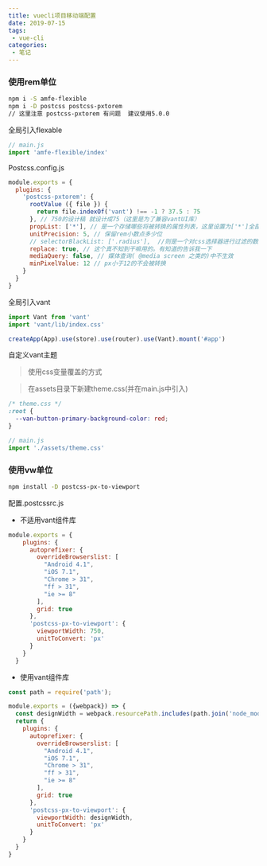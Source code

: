 ```yaml
---
title: vuecli项目移动端配置
date: 2019-07-15
tags:
 - vue-cli
categories: 
 - 笔记
---
```

### 使用rem单位

```bash
npm i -S amfe-flexible
npm i -D postcss postcss-pxtorem
// 这里注意 postcss-pxtorem 有问题  建议使用5.0.0
```

全局引入flexable

```javascript
// main.js
import 'amfe-flexible/index'
```

Postcss.config.js

```javascript
module.exports = {
  plugins: {
    'postcss-pxtorem': {
      rootValue ({ file }) {
        return file.indexOf('vant') !== -1 ? 37.5 : 75
      }, // 750的设计稿 就设计成75（这里是为了兼容vantUI库）
      propList: ['*'], // 是一个存储哪些将被转换的属性列表，这里设置为['*']全部，假设需要仅对边框进行设置，可以写['*', '!border*']
      unitPrecision: 5, // 保留rem小数点多少位
      // selectorBlackList: ['.radius'],  //则是一个对css选择器进行过滤的数组，比如你设置为['fs']，那例如fs-xl类名，里面有关px的样式将不被转换，这里也支持正则写法。
      replace: true, // 这个真不知到干嘛用的。有知道的告诉我一下
      mediaQuery: false, // 媒体查询( @media screen 之类的)中不生效
      minPixelValue: 12 // px小于12的不会被转换
    }
  }
}
```

全局引入vant

```javascript
import Vant from 'vant'
import 'vant/lib/index.css'

createApp(App).use(store).use(router).use(Vant).mount('#app')
```

自定义vant主题

> 使用css变量覆盖的方式

> 在assets目录下新建theme.css(并在main.js中引入)

```css
/* theme.css */
:root {
  --van-button-primary-background-color: red;
}
```

```javascript
// main.js
import './assets/theme.css'
```

### 使用vw单位

```bash
npm install -D postcss-px-to-viewport
```



配置.postcssrc.js

- 不适用vant组件库

```javascript
module.exports = {
    plugins: {
      autoprefixer: {
        overrideBrowserslist: [
          "Android 4.1",
          "iOS 7.1",
          "Chrome > 31",
          "ff > 31",
          "ie >= 8"
        ],
        grid: true
      },
      'postcss-px-to-viewport': {
        viewportWidth: 750,
        unitToConvert: 'px'
      }
    }
  }
```

- 使用vant组件库

```javascript
const path = require('path');

module.exports = ({webpack}) => {
  const designWidth = webpack.resourcePath.includes(path.join('node_modules', 'vant')) ? 375 : 750;
  return {
    plugins: {
      autoprefixer: {
        overrideBrowserslist: [
          "Android 4.1",
          "iOS 7.1",
          "Chrome > 31",
          "ff > 31",
          "ie >= 8"
        ],
        grid: true
      },
      'postcss-px-to-viewport': {
        viewportWidth: designWidth,
        unitToConvert: 'px'
      }
    }
  }
}
```

